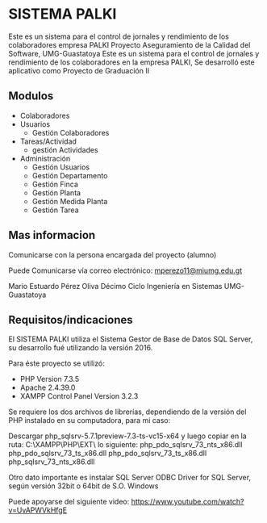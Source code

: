 # SISTEMA PALKI
Este es un sistema para el control de jornales y rendimiento de los colaboradores empresa PALKI
Proyecto Aseguramiento de la Calidad del Software,
UMG-Guastatoya
Este es un sistema para el control de jornales y rendimiento de los colaboradores en la empresa PALKI,
Se desarrolló este aplicativo como Proyecto de Graduación II


## Modulos
- Colaboradores
- Usuarios
    * Gestión Colaboradores
- Tareas/Actividad
    * gestión Actividades
- Administración
   * Gestión Usuarios
   * Gestión Departamento
   * Gestión Finca
   * Gestión Planta
   * Gestión Medida Planta
   * Gestión Tarea

## Mas informacion
Comunicarse con la persona encargada del proyecto (alumno)

Puede Comunicarse vía correo electrónico: mperezo11@miumg.edu.gt


Mario Estuardo Pérez Oliva
Décimo Ciclo
Ingeniería en Sistemas
UMG-Guastatoya

## Requisitos/indicaciones
El SISTEMA PALKI  utiliza el Sistema Gestor de Base de Datos SQL Server, su desarrollo fué utilizando la versión 2016.

Para éste proyecto se utilizó:

- PHP Version 7.3.5
- Apache 2.4.39.0
- XAMPP Control Panel Version 3.2.3

Se requiere los dos archivos de librerías, dependiendo de la versión del PHP instalado en su computadora, para mi caso:

Descargar php_sqlsrv-5.7.1preview-7.3-ts-vc15-x64 y luego copiar en la ruta: C:\XAMPP\PHP\EXT\ lo siguiente:
php_pdo_sqlsrv_73_nts_x86.dll
php_pdo_sqlsrv_73_ts_x86.dll
php_pdo_sqlsrv_73_ts_x86.dll
php_sqlsrv_73_nts_x86.dll

Otro dato importante es instalar  SQL Server ODBC Driver for SQL Server, según versión 32bit o 64bit de S.O. Windows 

Puede apoyarse del siguiente video: https://www.youtube.com/watch?v=UvAPWVkHfgE
